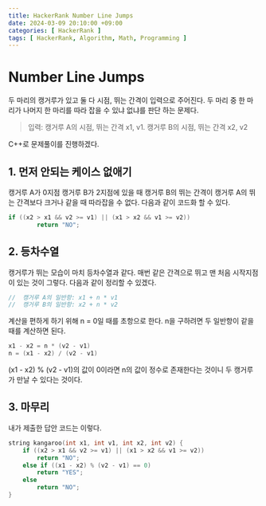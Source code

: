 ```yaml
---
title: HackerRank Number Line Jumps
date: 2024-03-09 20:10:00 +09:00
categories: [ HackerRank ]
tags: [ HackerRank, Algorithm, Math, Programming ]
---
```


# Number Line Jumps
두 마리의 캥거루가 있고 둘 다 시점, 뛰는 간격이 입력으로 주어진다.
두 마리 중 한 마리가 나머지 한 마리를 따라 잡을 수 있냐 없냐를 판단 하는 문제다.

> 입력: 캥거루 A의 시점, 뛰는 간격 x1, v1. 캥거루 B의 시점, 뛰는 간격 x2, v2

C++로 문제풀이를 진행하겠다.

## 1. 먼저 안되는 케이스 없애기
캥거루 A가 0지점 캥거루 B가 2지점에 있을 때 캥거루 B의 뛰는 간격이
캥거루 A의 뛰는 간격보다 크거나 같을 때 따라잡을 수 없다.
다음과 같이 코드화 할 수 있다.

```cpp
if ((x2 > x1 && v2 >= v1) || (x1 > x2 && v1 >= v2))     
        return "NO";
```

## 2. 등차수열
캥거루가 뛰는 모습이 마치 등차수열과 같다. 매번 같은 간격으로 뛰고 맨 처음
시작지점이 있는 것이 그렇다. 다음과 같이 정리할 수 있겠다.

```cpp
//  캥거루 A의 일반항: x1 + n * v1
//  캥거루 B의 일반항: x2 + n * v2
```
계산을 편하게 하기 위해 n = 0일 때를 초항으로 한다.
n을 구하려면 두 일반항이 같을 때를 계산하면 된다.

```cpp
x1 - x2 = n * (v2 - v1)
n = (x1 - x2) / (v2 - v1)
```

(x1 - x2) % (v2 - v1)의 값이 0이라면 n의 값이 정수로 존재한다는 것이니
두 캥거루가 만날 수 있다는 것이다.

## 3. 마무리
내가 제출한 답안 코드는 이렇다.

```cpp
string kangaroo(int x1, int v1, int x2, int v2) {
    if ((x2 > x1 && v2 >= v1) || (x1 > x2 && v1 >= v2))     
        return "NO";
    else if ((x1 - x2) % (v2 - v1) == 0) 
        return "YES";
    else 
        return "NO";
}
```

